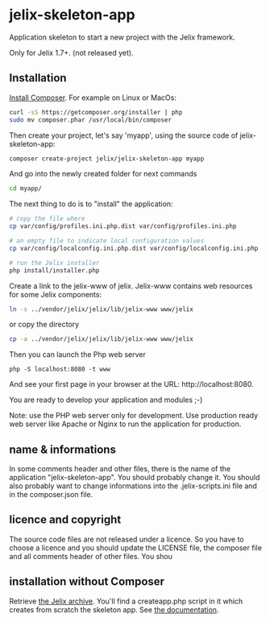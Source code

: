 # jelix-skeleton-app

Application skeleton to start a new project with the Jelix framework.

Only for Jelix 1.7+. (not released yet).

## Installation

[Install Composer](https://getcomposer.org/doc/00-intro.md#system-requirements).
For example on Linux or MacOs:

```bash
curl -sS https://getcomposer.org/installer | php
sudo mv composer.phar /usr/local/bin/composer
```

Then create your project, let's say 'myapp', using the source code of jelix-skeleton-app:

```bash
composer create-project jelix/jelix-skeleton-app myapp
```

And go into the newly created folder for next commands

```bash
cd myapp/
```

The next thing to do is to "install" the application:

```bash
# copy the file where 
cp var/config/profiles.ini.php.dist var/config/profiles.ini.php

# an empty file to indicate local configuration values
cp var/config/localconfig.ini.php.dist var/config/localconfig.ini.php

# run the Jelix installer
php install/installer.php
```

Create a link to the jelix-www of jelix. Jelix-www contains web resources for some
Jelix components:

```bash
ln -s ../vendor/jelix/jelix/lib/jelix-www www/jelix
```

or copy the directory
```bash
cp -a ../vendor/jelix/jelix/lib/jelix-www www/jelix
```

Then you can launch the Php web server

```
php -S localhost:8080 -t www 
```

And see your first page in your browser at the URL: http://localhost:8080.

You are ready to develop your application and modules ;-)

Note: use the PHP web server only for development. Use production ready web server like
Apache or Nginx to run the application for production.

## name & informations

In some comments header and other files, there is the name of the application "jelix-skeleton-app".
You should probably change it. You should also probably want to change informations
into the .jelix-scripts.ini file and in the composer.json file.

## licence and copyright

The source code files are not released under a licence. So you have to choose a licence
and you should update the LICENSE file, the composer file and all comments header of other files. You shou

## installation without Composer

Retrieve [the Jelix archive](http://jelix.org/articles/en/download/stable). You'll
find a createapp.php script in it which creates from scratch the skeleton app.
See [the documentation](http://docs.jelix.org/en/manual-1.7/create-application).